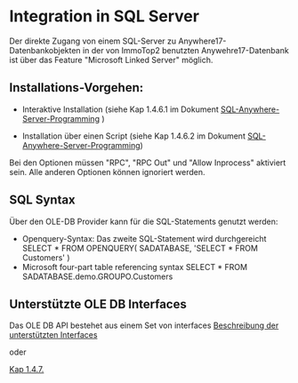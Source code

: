 # Integration in SQL Server

Der direkte Zugang von einem SQL-Server zu Anywhere17-Datenbankobjekten in der von ImmoTop2 benutzten Anywehre17-Datenbank ist über das Feature "Microsoft Linked Server" möglich.


## Installations-Vorgehen:
- Interaktive Installation 
  (siehe Kap 1.4.6.1  im Dokument [SQL-Anywhere-Server-Programming](https://help.sap.com/doc/9457f880abbe4bc8bebc18109daae0ca/17.0/en-US/SQL-Anywhere-Server-Programming-en.pdf) )

- Installation über einen Script
  (siehe Kap 1.4.6.2 im Dokument [SQL-Anywhere-Server-Programming](https://help.sap.com/doc/9457f880abbe4bc8bebc18109daae0ca/17.0/en-US/SQL-Anywhere-Server-Programming-en.pdf))

Bei den Optionen müssen "RPC", "RPC Out"  und "Allow Inprocess" aktiviert sein.
Alle anderen Optionen können ignoriert werden.

## SQL Syntax
Über den OLE-DB Provider kann für die SQL-Statements genutzt werden:
- Openquery-Syntax: Das zweite SQL-Statement wird durchgereicht
  SELECT * FROM OPENQUERY( SADATABASE, 'SELECT * FROM Customers' )
- Microsoft four-part table referencing syntax
  SELECT * FROM SADATABASE.demo.GROUPO.Customers

## Unterstützte OLE DB Interfaces
Das OLE DB API bestehet aus einem Set von interfaces 
[Beschreibung der unterstützten Interfaces](https://help.sap.com/docs/SAP_SQL_Anywhere/98ad9ec940e2465695685d98e308dff5/3bd9bd526c5f1014b15da1ec5a67c8c9.html?locale=en-US&version=17.0&q=linked%20server)

oder

[Kap 1.4.7.](https://help.sap.com/doc/9457f880abbe4bc8bebc18109daae0ca/17.0/en-US/SQL-Anywhere-Server-Programming-en.pdf)